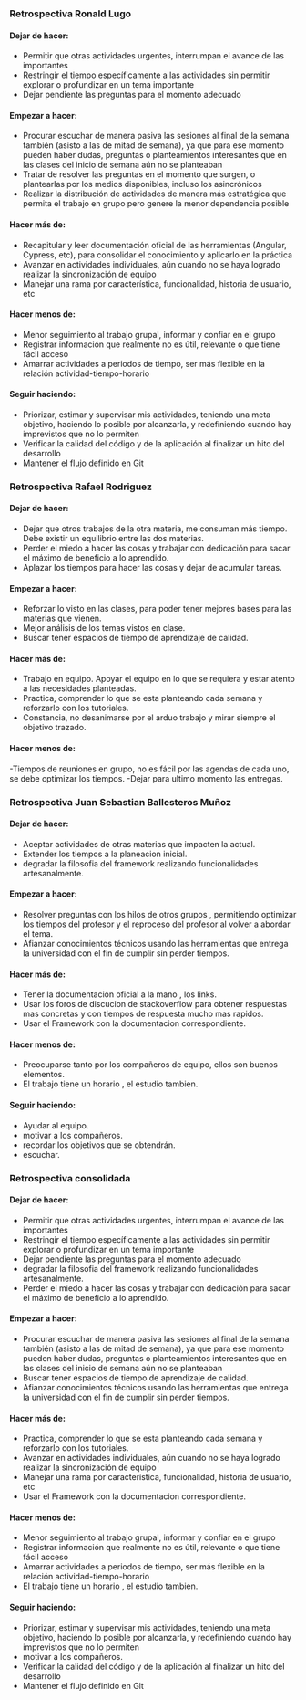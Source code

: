 ### Retrospectiva Ronald Lugo

#### Dejar de hacer:

- Permitir que otras actividades urgentes, interrumpan el avance de las importantes
- Restringir el tiempo específicamente a las actividades sin permitir explorar o profundizar en un tema importante 
- Dejar pendiente las preguntas para el momento adecuado

#### Empezar a hacer:

- Procurar escuchar de manera pasiva las sesiones al final de la semana también (asisto a las de mitad de semana), ya que para ese momento pueden haber dudas, preguntas o planteamientos interesantes que en las clases del inicio de semana aún no se planteaban
- Tratar de resolver las preguntas en el momento que surgen, o plantearlas por los medios disponibles, incluso los asincrónicos
- Realizar la distribución de actividades de manera más estratégica que permita el trabajo en grupo pero genere la menor dependencia posible 

#### Hacer más de:

- Recapitular y leer documentación oficial de las herramientas (Angular, Cypress, etc), para consolidar el conocimiento y aplicarlo en la práctica
- Avanzar en actividades individuales, aún cuando no se haya logrado realizar la sincronización de equipo
- Manejar una rama por característica, funcionalidad, historia de usuario, etc

#### Hacer menos de:

- Menor seguimiento al trabajo grupal, informar y confiar en el grupo
- Registrar información que realmente no es útil, relevante o que tiene fácil acceso
- Amarrar actividades a periodos de tiempo, ser más flexible en la relación actividad-tiempo-horario

#### Seguir haciendo:

- Priorizar, estimar y supervisar mis actividades, teniendo una meta objetivo, haciendo lo posible por alcanzarla, y redefiniendo cuando hay imprevistos que no lo permiten
- Verificar la calidad del código y de la aplicación al finalizar un hito del desarrollo
- Mantener el flujo definido en Git

### Retrospectiva Rafael Rodriguez

#### Dejar de hacer:

- Dejar que otros trabajos de la otra materia, me consuman más tiempo. Debe existir un equilibrio entre las dos materias.
- Perder el miedo a hacer las cosas y trabajar con dedicación para sacar el máximo de beneficio a lo aprendido.
- Aplazar los tiempos para hacer las cosas y dejar de acumular tareas.

#### Empezar a hacer:

- Reforzar lo visto en las clases, para poder tener mejores bases para las materias que vienen.
- Mejor análisis de los temas vistos en clase. 
- Buscar tener espacios de tiempo de aprendizaje de calidad.

#### Hacer más de:
- Trabajo en equipo. Apoyar el equipo en lo que se requiera y estar atento a las necesidades planteadas.
- Practica, comprender lo que se esta planteando cada semana y reforzarlo con los tutoriales.
- Constancia, no desanimarse por el arduo trabajo y mirar siempre el objetivo trazado.

#### Hacer menos de:
-Tiempos de reuniones en grupo, no es fácil por las agendas de cada uno, se debe optimizar los tiempos.
-Dejar para ultimo momento las entregas.

### Retrospectiva Juan Sebastian Ballesteros Muñoz

#### Dejar de hacer:

- Aceptar actividades de otras materias que impacten la actual.
- Extender los tiempos a la planeacion inicial.
- degradar la filosofia del framework realizando funcionalidades artesanalmente.

#### Empezar a hacer:

- Resolver preguntas con los hilos de otros grupos , permitiendo optimizar los tiempos del profesor y el reproceso
del profesor al volver a abordar el tema.
- Afianzar conocimientos técnicos usando las herramientas que entrega la universidad con el fin de cumplir sin perder tiempos.

#### Hacer más de:

- Tener la documentacion oficial a la mano , los links.
- Usar los foros de discucion de stackoverflow para obtener respuestas mas concretas y con tiempos de respuesta mucho mas rapidos.
- Usar el Framework con la documentacion correspondiente.

#### Hacer menos de:

- Preocuparse tanto por los compañeros de equipo, ellos son buenos elementos.
- El trabajo tiene un horario , el estudio tambien.

#### Seguir haciendo:

- Ayudar al equipo.
- motivar a los compañeros.
- recordar los objetivos que se obtendrán.
- escuchar.


### Retrospectiva consolidada

#### Dejar de hacer:

- Permitir que otras actividades urgentes, interrumpan el avance de las importantes
- Restringir el tiempo específicamente a las actividades sin permitir explorar o profundizar en un tema importante 
- Dejar pendiente las preguntas para el momento adecuado
- degradar la filosofia del framework realizando funcionalidades artesanalmente.
- Perder el miedo a hacer las cosas y trabajar con dedicación para sacar el máximo de beneficio a lo aprendido.

#### Empezar a hacer:

- Procurar escuchar de manera pasiva las sesiones al final de la semana también (asisto a las de mitad de semana), ya que para ese momento pueden haber dudas, preguntas o planteamientos interesantes que en las clases del inicio de semana aún no se planteaban
- Buscar tener espacios de tiempo de aprendizaje de calidad.
- Afianzar conocimientos técnicos usando las herramientas que entrega la universidad con el fin de cumplir sin perder tiempos.


#### Hacer más de:

- Practica, comprender lo que se esta planteando cada semana y reforzarlo con los tutoriales.
- Avanzar en actividades individuales, aún cuando no se haya logrado realizar la sincronización de equipo
- Manejar una rama por característica, funcionalidad, historia de usuario, etc
- Usar el Framework con la documentacion correspondiente.

#### Hacer menos de:

- Menor seguimiento al trabajo grupal, informar y confiar en el grupo
- Registrar información que realmente no es útil, relevante o que tiene fácil acceso
- Amarrar actividades a periodos de tiempo, ser más flexible en la relación actividad-tiempo-horario
- El trabajo tiene un horario , el estudio tambien.

#### Seguir haciendo:

- Priorizar, estimar y supervisar mis actividades, teniendo una meta objetivo, haciendo lo posible por alcanzarla, y redefiniendo cuando hay imprevistos que no lo permiten
- motivar a los compañeros.
- Verificar la calidad del código y de la aplicación al finalizar un hito del desarrollo
- Mantener el flujo definido en Git


